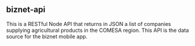 ## biznet-api
This is a RESTful Node API that returns in JSON a list of companies supplying agricultural products in the COMESA region. This API is the data source for the biznet mobile app. 
